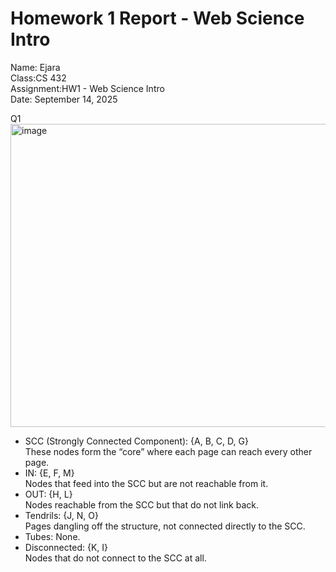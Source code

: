 
# Homework 1 Report - Web Science Intro
Name: Ejara  
Class:CS 432  
Assignment:HW1 - Web Science Intro  
Date: September 14, 2025  


Q1
<img width="521" height="485" alt="image" src="https://github.com/user-attachments/assets/6bdf7636-bbea-4d5f-8492-aa0380a9c235" /> 

- SCC (Strongly Connected Component): {A, B, C, D, G}  
  These nodes form the “core” where each page can reach every other page.  
- IN: {E, F, M}  
  Nodes that feed into the SCC but are not reachable from it.  
- OUT: {H, L}  
  Nodes reachable from the SCC but that do not link back.  
- Tendrils: {J, N, O}  
  Pages dangling off the structure, not connected directly to the SCC.  
- Tubes: None.  
- Disconnected: {K, I}  
  Nodes that do not connect to the SCC at all.

  
